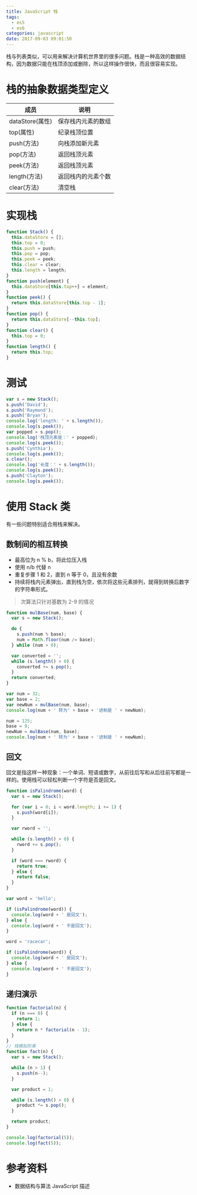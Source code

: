 ```yaml
---
title: JavaScript 栈
tags:
  - es5
  - es6
categories: javascript
date: 2017-09-03 09:01:50
---
```



栈与列表类似，可以用来解决计算机世界里的很多问题。栈是一种高效的数据结构，因为数据只能在栈顶添加或删除，所以这样操作很快，而且很容易实现。

<!--more-->

# 栈的抽象数据类型定义

| 成员 | 说明 |
| --- | --- |
| dataStore(属性) | 保存栈内元素的数组 |
| top(属性) | 纪录栈顶位置 |
| push(方法) | 向栈添加新元素 |
| pop(方法) | 返回栈顶元素 |
| peek(方法) | 返回栈顶元素 |
| length(方法) | 返回栈内的元素个数 |
| clear(方法) | 清空栈 |

# 实现栈

```js
function Stack() {
  this.dataStore = [];
  this.top = 0;
  this.push = push;
  this.pop = pop;
  this.peek = peek;
  this.clear = clear;
  this.length = length;
}
function push(element) {
  this.dataStore[this.top++] = element;
}
function peek() {
  return this.dataStore[this.top - 1];
}
function pop() {
  return this.dataStore[--this.top];
}
function clear() {
  this.top = 0;
}
function length() {
  return this.top;
}
```

# 测试

```js
var s = new Stack();
s.push('David');
s.push('Raymond');
s.push('Bryan');
console.log('length: ' + s.length());
console.log(s.peek());
var popped = s.pop();
console.log('栈顶元素是：' + popped);
console.log(s.peek());
s.push('Cynthia');
console.log(s.peek());
s.clear();
console.log('长度：' + s.length());
console.log(s.peek());
s.push('Clayton');
console.log(s.peek());
```

# 使用 Stack 类

有一些问题特别适合用栈来解决。

## 数制间的相互转换

* 最高位为 n % b，将此位压入栈
* 使用 n/b 代替 n
* 重复步骤 1 和 2，直到 n 等于 0，且没有余数
* 持续将栈内元素弹出，直到栈为空，依次将这些元素排列，就得到转换后数字的字符串形式。

> 次算法只针对基数为 2-9 的情况

```js
function mulBase(num, base) {
  var s = new Stack();

  do {
    s.push(num % base);
    num = Math.floor(num /= base);
  } while (num > 0);

  var converted = '';
  while (s.length() > 0) {
    converted += s.pop();
  }
  return converted;
}

var num = 32;
var base = 2;
var newNum = mulBase(num, base);
console.log(num + ' 转为' + base + '进制是 ' + newNum);

num = 125;
base = 8;
newNum = mulBase(num, base);
console.log(num + ' 转为' + base + '进制是 ' + newNum);
```

## 回文

回文是指这样一种现象：一个单词、短语或数字，从前往后写和从后往前写都是一样的。使用栈可以轻松判断一个字符是否是回文。

```js
function isPalindrome(word) {
  var s = new Stack();

  for (var i = 0; i < word.length; i += 1) {
    s.push(word[i]);
  }

  var rword = '';

  while (s.length() > 0) {
    rword += s.pop();
  }

  if (word === rword) {
    return true;
  } else {
    return false;
  }
}

var word = 'hello';

if (isPalindrome(word)) {
  console.log(word + ' 是回文');
} else {
  console.log(word + ' 不是回文');
}

word = 'racecar';

if (isPalindrome(word)) {
  console.log(word + ' 是回文');
} else {
  console.log(word + ' 不是回文');
}
```

## 递归演示

```js
function factorial(n) {
  if (n === 0) {
    return 1;
  } else {
    return n * factorial(n - 1);
  }
}
// 栈模拟阶乘
function fact(n) {
  var s = new Stack();

  while (n > 1) {
    s.push(n--);
  }

  var product = 1;

  while (s.length() > 0) {
    product *= s.pop();
  }

  return product;
}

console.log(factorial(5));
console.log(fact(5));
```

# 参考资料

* 数据结构与算法 JavaScript 描述
